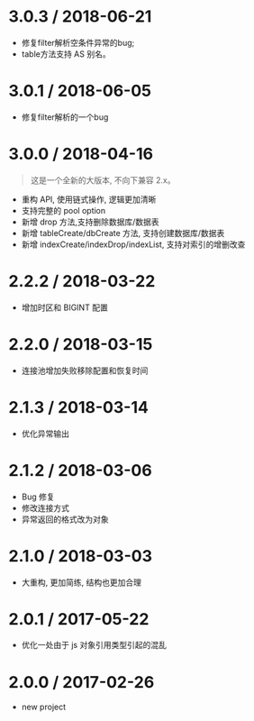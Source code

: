# 3.0.3 / 2018-06-21
* 修复filter解析空条件异常的bug; 
* table方法支持 AS 别名。


# 3.0.1 / 2018-06-05
* 修复filter解析的一个bug


# 3.0.0 / 2018-04-16
> 这是一个全新的大版本, 不向下兼容 2.x。

* 重构 API, 使用链式操作, 逻辑更加清晰
* 支持完整的 pool option
* 新增 drop 方法,支持删除数据库/数据表
* 新增 tableCreate/dbCreate 方法, 支持创建数据库/数据表
* 新增 indexCreate/indexDrop/indexList, 支持对索引的增删改查


# 2.2.2 / 2018-03-22
* 增加时区和 BIGINT 配置


# 2.2.0 / 2018-03-15
* 连接池增加失败移除配置和恢复时间


# 2.1.3 / 2018-03-14
* 优化异常输出


# 2.1.2 / 2018-03-06
* Bug 修复
* 修改连接方式
* 异常返回的格式改为对象


# 2.1.0 / 2018-03-03
* 大重构, 更加简练, 结构也更加合理


# 2.0.1 / 2017-05-22
* 优化一处由于 js 对象引用类型引起的混乱


# 2.0.0 / 2017-02-26
* new project
